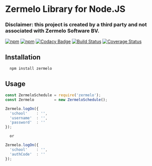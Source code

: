 # Zermelo Library for Node.JS

### Disclaimer: this project is created by a third party and not associated with Zermelo Software BV.

[![npm](https://img.shields.io/npm/v/zermelo.svg)](https://www.npmjs.com/package/zermelo)
[![npm](https://img.shields.io/npm/l/zermelo.svg)](https://github.com/mvegter/node-zermelo/blob/master/LICENSE)
[![Codacy Badge](https://api.codacy.com/project/badge/Grade/cc95bbd165834373ab34938416d03c33)](https://www.codacy.com/app/mvegter/node-zermelo?utm_source=github.com&amp;utm_medium=referral&amp;utm_content=mvegter/node-zermelo&amp;utm_campaign=Badge_Grade)
[![Build Status](https://travis-ci.org/mvegter/node-zermelo.svg?branch=master)](https://travis-ci.org/mvegter/node-zermelo)
[![Coverage Status](https://coveralls.io/repos/github/mvegter/node-zermelo/badge.svg)](https://coveralls.io/github/mvegter/node-zermelo)

## Installation
```
  npm install zermelo
```

## Usage

```javascript
const ZermeloSchedule = require('zermelo');
const Zermelo         = new ZermeloSchedule();

Zermelo.logOn({
  'school'    : '', 
  'username'  : '',
  'password'  : ''
});

  or

Zermelo.logOn({
  'school'    : '', 
  'authCode'  : ''
});
```
